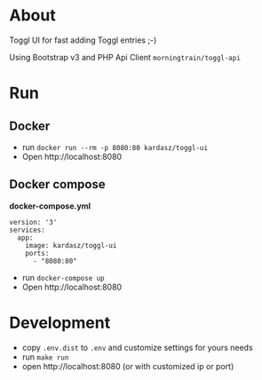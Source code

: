 # About

Toggl UI for fast adding Toggl entries ;-)

Using Bootstrap v3 and PHP Api Client `morningtrain/toggl-api`

# Run

## Docker

- run `docker run --rm -p 8080:80 kardasz/toggl-ui`
- Open http://localhost:8080

## Docker compose

**docker-compose.yml**
```
version: '3'
services:
  app:
    image: kardasz/toggl-ui
    ports:
      - "8080:80"
```
- run `docker-compose up`
- Open http://localhost:8080

# Development

* copy `.env.dist` to `.env` and customize settings for yours needs
* run `make run`
* open http://localhost:8080 (or with customized ip or port)
